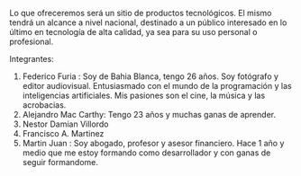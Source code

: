 Lo que ofreceremos será un sitio de productos tecnológicos. El mismo tendrá un alcance a nivel nacional, destinado a un público interesado en lo último en tecnología de alta calidad, ya sea para su uso personal o profesional.

Integrantes:

1. Federico Furia : Soy de Bahia Blanca, tengo 26 años. Soy fotógrafo y editor audiovisual. Entusiasmado con el mundo de           la programación y las inteligencias artificiales. Mis pasiones son el cine, la música y las acrobacias. 
2. Alejandro Mac Carthy: Tengo 23 años y muchas ganas de aprender.
3. Nestor Damian Villordo
4. Francisco A. Martinez
5. Martin Juan : Soy abogado, profesor y asesor financiero. Hace 1 año y medio que me estoy formando como desarrollador y con ganas de seguir formandome.